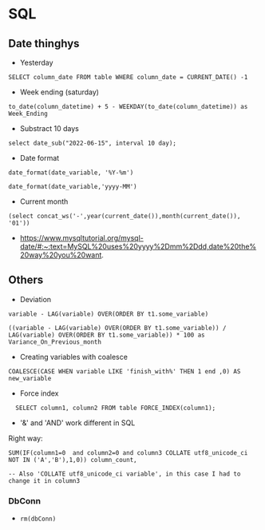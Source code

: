 # SQL #

## Date thinghys

- Yesterday

```SELECT column_date FROM table WHERE column_date = CURRENT_DATE() -1```

- Week ending (saturday)

```to_date(column_datetime) + 5 - WEEKDAY(to_date(column_datetime)) as Week_Ending```

- Substract 10 days

```select date_sub("2022-06-15", interval 10 day);```

- Date format

```date_format(date_variable, '%Y-%m')```

```date_format(date_variable,'yyyy-MM')```

- Current month

``` (select concat_ws('-',year(current_date()),month(current_date()), '01')) ```

- https://www.mysqltutorial.org/mysql-date/#:~:text=MySQL%20uses%20yyyy%2Dmm%2Ddd,date%20the%20way%20you%20want.


## Others

- Deviation

``` variable - LAG(variable) OVER(ORDER BY t1.some_variable) ```

``` ((variable - LAG(variable) OVER(ORDER BY t1.some_variable)) / LAG(variable) OVER(ORDER BY t1.some_variable)) * 100 as Variance_On_Previous_month ```

- Creating variables with coalesce

```COALESCE(CASE WHEN variable LIKE 'finish_with%' THEN 1 end ,0) AS new_variable```

- Force index

```
  SELECT column1, column2 FROM table FORCE_INDEX(column1);
```

- '&' and 'AND' work different in SQL 

Right way:

```
SUM(IF(column1=0  and column2=0 and column3 COLLATE utf8_unicode_ci NOT IN ('A','B'),1,0)) column_count,

-- Also 'COLLATE utf8_unicode_ci variable', in this case I had to change it in column3
```


### DbConn

- ```rm(dbConn)```
